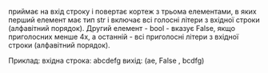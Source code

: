 приймає на вхід строку і повертає кортеж з трьома елементами, в яких перший елемент має тип str і включає всі голосні літери з вхідної строки  (алфавітний порядок). Другий елемент - bool  - вказує False, якщо приголосних менше 4х, а останній - всі приголосні літери з вхідної строки (алфавітний порядок).

Приклад:
вхідна строка: abcdefg
вихід: (ae, False , bcdfg)



